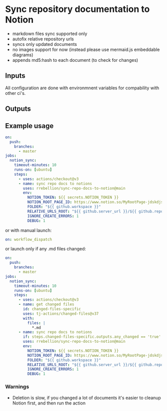 # Sync repository documentation to Notion

- markdown files sync supported only
- autofix relative repository urls
- syncs only updated documents
- no images support for now (instead please use mermaid.js embeddable diagrams)
- appends md5:hash to each document (to check for changes)

## Inputs

All configuration are done with environmnent variables for compability with other ci's.

## Outputs

## Example usage

```yaml
on:
  push:
    branches:
      - master
jobs:
  notion_sync:
    timeout-minutes: 10
    runs-on: [ubuntu]
    steps:
      - uses: actions/checkout@v3
      - name: sync repo docs to notions
        uses: rrebellion/sync-repo-docs-to-notion@main
        env:
          NOTION_TOKEN: ${{ secrets.NOTION_TOKEN }}
          NOTION_ROOT_PAGE_ID: https://www.notion.so/MyRootPage-jdskdjs8yd83dheeee
          FOLDER: "${{ github.workspace }}"
          RELATIVE_URLS_ROOT: "${{ github.server_url }}/${{ github.repository }}"
          IGNORE_CREATE_ERRORS: 1
          DEBUG: 1
```

or with manual launch:

```yaml
on: workflow_dispatch
```

or launch only if any .md files changed:

```yaml
on:
  push:
    branches:
      - master
jobs:
  notion_sync:
    timeout-minutes: 10
    runs-on: [ubuntu]
    steps:
      - uses: actions/checkout@v3
      - name: get changed files
        id: changed-files-specific
        uses: tj-actions/changed-files@v37
        with:
          files: |
            *.md
      - name: sync repo docs to notions
        if: steps.changed-files-specific.outputs.any_changed == 'true'
        uses: rrebellion/sync-repo-docs-to-notion@main
        env:
          NOTION_TOKEN: ${{ secrets.NOTION_TOKEN }}
          NOTION_ROOT_PAGE_ID: https://www.notion.so/MyRootPage-jdskdjs8yd83dheeee
          FOLDER: "${{ github.workspace }}"
          RELATIVE_URLS_ROOT: "${{ github.server_url }}/${{ github.repository }}"
          IGNORE_CREATE_ERRORS: 1
          DEBUG: 1
```

### Warnings
- Deletion is slow, if you changed a lot of documents it's easier to cleanup Notion first, and then run the action
